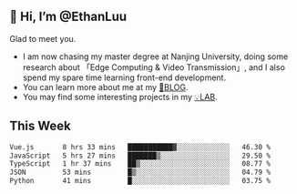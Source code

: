 ## 👋 Hi, I’m @EthanLuu

Glad to meet you.

- I am now chasing my master degree at Nanjing University, doing some research about 「Edge Computing & Video Transmission」, and I also spend my spare time learning front-end development.
- You can learn more about me at my [📝BLOG](https://blog.ethanloo.cn).
- You may find some interesting projects in my [💡LAB](https://lab.ethanloo.cn).

## This Week
<!--START_SECTION:waka-->

```txt
Vue.js       8 hrs 33 mins   ███████████▓░░░░░░░░░░░░░   46.30 %
JavaScript   5 hrs 27 mins   ███████▒░░░░░░░░░░░░░░░░░   29.50 %
TypeScript   1 hr 37 mins    ██▒░░░░░░░░░░░░░░░░░░░░░░   08.77 %
JSON         53 mins         █▒░░░░░░░░░░░░░░░░░░░░░░░   04.79 %
Python       41 mins         █░░░░░░░░░░░░░░░░░░░░░░░░   03.75 %
```

<!--END_SECTION:waka-->
